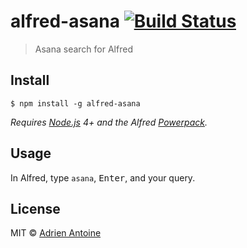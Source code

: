 # alfred-asana [![Build Status](https://travis-ci.org/adriantoine/alfred-asana.svg?branch=master)](https://travis-ci.org/adriantoine/alfred-asana)

> Asana search for Alfred


## Install

```
$ npm install -g alfred-asana
```

*Requires [Node.js](https://nodejs.org) 4+ and the Alfred [Powerpack](https://www.alfredapp.com/powerpack/).*


## Usage

In Alfred, type `asana`, <kbd>Enter</kbd>, and your query.


## License

MIT © [Adrien Antoine](http://adriantoine.com)
